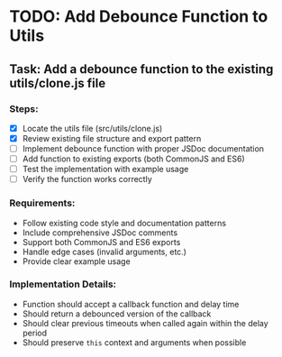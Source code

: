 # TODO: Add Debounce Function to Utils

## Task: Add a debounce function to the existing utils/clone.js file

### Steps:
- [x] Locate the utils file (src/utils/clone.js)
- [x] Review existing file structure and export pattern
- [ ] Implement debounce function with proper JSDoc documentation
- [ ] Add function to existing exports (both CommonJS and ES6)
- [ ] Test the implementation with example usage
- [ ] Verify the function works correctly

### Requirements:
- Follow existing code style and documentation patterns
- Include comprehensive JSDoc comments
- Support both CommonJS and ES6 exports
- Handle edge cases (invalid arguments, etc.)
- Provide clear example usage

### Implementation Details:
- Function should accept a callback function and delay time
- Should return a debounced version of the callback
- Should clear previous timeouts when called again within the delay period
- Should preserve `this` context and arguments when possible
